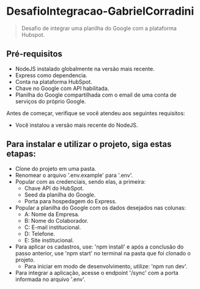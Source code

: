 # DesafioIntegracao-GabrielCorradini

> Desafio de integrar uma planilha do Google com a plataforma Hubspot.

## Pré-requisitos

- NodeJS instalado globalmente na versão mais recente.
- Express como dependencia.
- Conta na plataforma HubSpot.
- Chave no Google com API habilitada.
- Planilha do Google compartilhada com o email de uma conta de serviços do próprio Google.

Antes de começar, verifique se você atendeu aos seguintes requisitos:
* Você instalou a versão mais recente do NodeJS.

## Para instalar e utilizar o projeto, siga estas etapas:

- Clone do projeto em uma pasta.
- Renomear o arquivo '.env.example' para '.env'.
- Popular com as credenciais, sendo elas, a primeira: 
  - Chave API do HubSpot.
  - Seed da planilha do Google.
  - Porta para hospedagem do Express.
- Popular a planilha do Google com os dados desejados nas colunas:
  - A: Nome da Empresa.
  - B: Nome do Colaborador.
  - C: E-mail institucional.
  - D: Telefone.
  - E: Site institucional.
- Para aplicar os cadastros, use: 'npm install' e após a conclusão do passo anterior, use 'npm start' no terminal na pasta que foi clonado o projeto.
  - Para iniciar em modo de desenvolvimento, utilize: 'npm run dev'.
- Para integrar a aplicação, acesse o endpoint '/sync' com a porta informada no arquivo '.env'.
